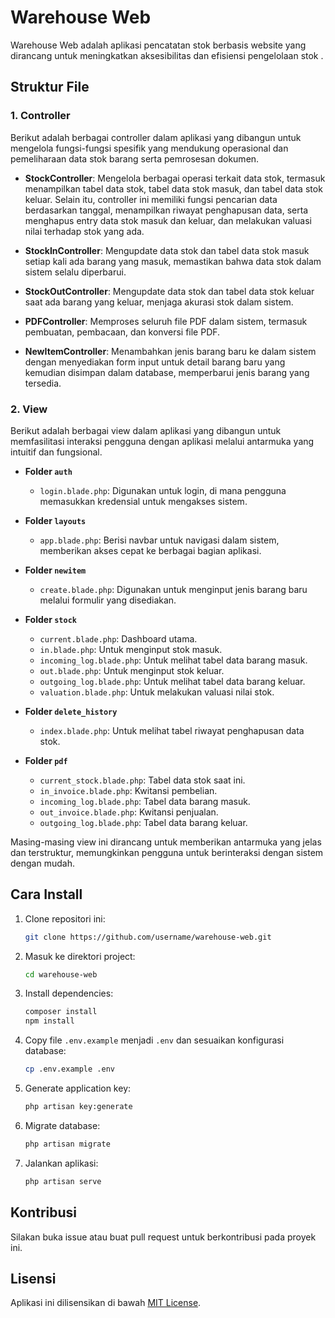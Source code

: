 

# Warehouse Web

Warehouse Web adalah aplikasi pencatatan stok berbasis website yang dirancang untuk meningkatkan aksesibilitas dan efisiensi pengelolaan stok .

## Struktur File

### 1. Controller

Berikut adalah berbagai controller dalam aplikasi yang dibangun untuk mengelola fungsi-fungsi spesifik yang mendukung operasional dan pemeliharaan data stok barang serta pemrosesan dokumen.

- **StockController**: Mengelola berbagai operasi terkait data stok, termasuk menampilkan tabel data stok, tabel data stok masuk, dan tabel data stok keluar. Selain itu, controller ini memiliki fungsi pencarian data berdasarkan tanggal, menampilkan riwayat penghapusan data, serta menghapus entry data stok masuk dan keluar, dan melakukan valuasi nilai terhadap stok yang ada.

- **StockInController**: Mengupdate data stok dan tabel data stok masuk setiap kali ada barang yang masuk, memastikan bahwa data stok dalam sistem selalu diperbarui.

- **StockOutController**: Mengupdate data stok dan tabel data stok keluar saat ada barang yang keluar, menjaga akurasi stok dalam sistem.

- **PDFController**: Memproses seluruh file PDF dalam sistem, termasuk pembuatan, pembacaan, dan konversi file PDF.

- **NewItemController**: Menambahkan jenis barang baru ke dalam sistem dengan menyediakan form input untuk detail barang baru yang kemudian disimpan dalam database, memperbarui jenis barang yang tersedia.

### 2. View

Berikut adalah berbagai view dalam aplikasi yang dibangun untuk memfasilitasi interaksi pengguna dengan aplikasi melalui antarmuka yang intuitif dan fungsional.

- **Folder `auth`**
  - `login.blade.php`: Digunakan untuk login, di mana pengguna memasukkan kredensial untuk mengakses sistem.

- **Folder `layouts`**
  - `app.blade.php`: Berisi navbar untuk navigasi dalam sistem, memberikan akses cepat ke berbagai bagian aplikasi.

- **Folder `newitem`**
  - `create.blade.php`: Digunakan untuk menginput jenis barang baru melalui formulir yang disediakan.

- **Folder `stock`**
  - `current.blade.php`: Dashboard utama.
  - `in.blade.php`: Untuk menginput stok masuk.
  - `incoming_log.blade.php`: Untuk melihat tabel data barang masuk.
  - `out.blade.php`: Untuk menginput stok keluar.
  - `outgoing_log.blade.php`: Untuk melihat tabel data barang keluar.
  - `valuation.blade.php`: Untuk melakukan valuasi nilai stok.

- **Folder `delete_history`**
  - `index.blade.php`: Untuk melihat tabel riwayat penghapusan data stok.

- **Folder `pdf`**
  - `current_stock.blade.php`: Tabel data stok saat ini.
  - `in_invoice.blade.php`: Kwitansi pembelian.
  - `incoming_log.blade.php`: Tabel data barang masuk.
  - `out_invoice.blade.php`: Kwitansi penjualan.
  - `outgoing_log.blade.php`: Tabel data barang keluar.

Masing-masing view ini dirancang untuk memberikan antarmuka yang jelas dan terstruktur, memungkinkan pengguna untuk berinteraksi dengan sistem dengan mudah.

## Cara Install

1. Clone repositori ini:
    ```bash
    git clone https://github.com/username/warehouse-web.git
    ```

2. Masuk ke direktori project:
    ```bash
    cd warehouse-web
    ```

3. Install dependencies:
    ```bash
    composer install
    npm install
    ```

4. Copy file `.env.example` menjadi `.env` dan sesuaikan konfigurasi database:
    ```bash
    cp .env.example .env
    ```

5. Generate application key:
    ```bash
    php artisan key:generate
    ```

6. Migrate database:
    ```bash
    php artisan migrate
    ```

7. Jalankan aplikasi:
    ```bash
    php artisan serve
    ```

## Kontribusi

Silakan buka issue atau buat pull request untuk berkontribusi pada proyek ini.

## Lisensi

Aplikasi ini dilisensikan di bawah [MIT License](LICENSE).
